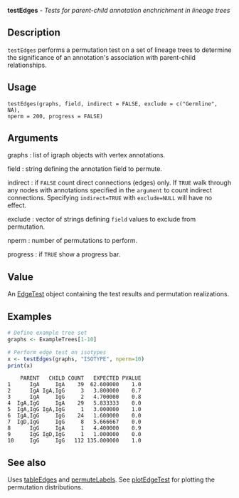**testEdges** - *Tests for parent-child annotation enchrichment in lineage trees*

Description
--------------------

`testEdges` performs a permutation test on a set of lineage trees to determine
the significance of an annotation's association with parent-child relationships.


Usage
--------------------
```
testEdges(graphs, field, indirect = FALSE, exclude = c("Germline", NA),
nperm = 200, progress = FALSE)
```

Arguments
-------------------

graphs
:   list of igraph objects with vertex annotations.

field
:   string defining the annotation field to permute.

indirect
:   if `FALSE` count direct connections (edges) only. If 
`TRUE` walk through any nodes with annotations specified in 
the `argument` to count indirect connections. Specifying
`indirect=TRUE` with `exclude=NULL` will have no effect.

exclude
:   vector of strings defining `field` values to exclude from 
permutation.

nperm
:   number of permutations to perform.

progress
:   if `TRUE` show a progress bar.




Value
-------------------

An [EdgeTest](EdgeTest-class.md) object containing the test results and permutation
realizations.



Examples
-------------------

```R
# Define example tree set
graphs <- ExampleTrees[1-10]

# Perform edge test on isotypes
x <- testEdges(graphs, "ISOTYPE", nperm=10)
print(x)
```


```
    PARENT   CHILD COUNT   EXPECTED PVALUE
1      IgA     IgA    39  62.600000    1.0
2      IgA IgA,IgG     3   3.800000    0.7
3      IgA     IgG     2   4.700000    0.8
4  IgA,IgG     IgA    29   5.833333    0.0
5  IgA,IgG IgA,IgG     1   3.000000    1.0
6  IgA,IgG     IgG    24   1.600000    0.0
7  IgD,IgG     IgG     8   5.666667    0.0
8      IgG     IgA     1   4.400000    0.9
9      IgG IgD,IgG     1   1.000000    0.0
10     IgG     IgG   112 135.000000    1.0

```



See also
-------------------

Uses [tableEdges](tableEdges.md) and [permuteLabels](permuteLabels.md). 
See [plotEdgeTest](plotEdgeTest.md) for plotting the permutation distributions.



